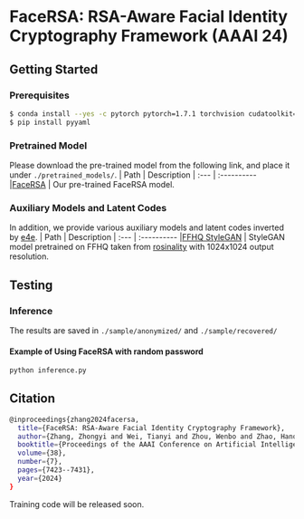 # FaceRSA: RSA-Aware Facial Identity Cryptography Framework (AAAI 24)

## Getting Started
### Prerequisites
```bash
$ conda install --yes -c pytorch pytorch=1.7.1 torchvision cudatoolkit=11.0
$ pip install pyyaml
```
### Pretrained Model
Please download the pre-trained model from the following link, and place it under `./pretrained_models/`.
| Path | Description
| :--- | :----------
|[FaceRSA](https://drive.google.com/file/d/1qGFP47Ng_jG402FShVZnfAN6SYOzpVfK/view?usp=drive_link)  | Our pre-trained FaceRSA model.
### Auxiliary Models and Latent Codes
In addition, we provide various auxiliary models and latent codes inverted by [e4e](https://github.com/omertov/encoder4editing).
| Path | Description
| :--- | :----------
|[FFHQ StyleGAN](https://drive.google.com/file/d/1pts5tkfAcWrg4TpLDu6ILF5wHID32Nzm/view?usp=sharing) | StyleGAN model pretrained on FFHQ taken from [rosinality](https://github.com/rosinality/stylegan2-pytorch) with 1024x1024 output resolution.
## Testing
### Inference
The results are saved in `./sample/anonymized/` and `./sample/recovered/`
#### Example of Using FaceRSA with random password
```bash
python inference.py
```
## Citation
```bash
@inproceedings{zhang2024facersa,
  title={FaceRSA: RSA-Aware Facial Identity Cryptography Framework},
  author={Zhang, Zhongyi and Wei, Tianyi and Zhou, Wenbo and Zhao, Hanqing and Zhang, Weiming and Yu, Nenghai},
  booktitle={Proceedings of the AAAI Conference on Artificial Intelligence},
  volume={38},
  number={7},
  pages={7423--7431},
  year={2024}
}
```
Training code will be released soon.
